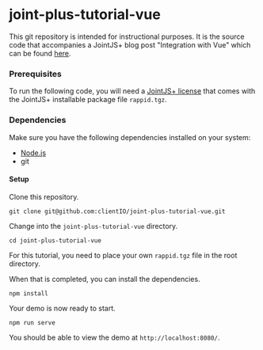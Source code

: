 # joint-plus-tutorial-vue

This git repository is intended for instructional purposes. It is the source code that accompanies a JointJS+ blog post "Integration with Vue" which can be found [here](https://resources.jointjs.com/tutorial/vue-ts).

### Prerequisites  

To run the following code, you will need a [JointJS+ license](https://www.jointjs.com/license) that comes with the JointJS+ installable package file `rappid.tgz`.

### Dependencies

Make sure you have the following dependencies installed on your system:

- [Node.js](https://nodejs.org/en/)
- git

#### Setup

Clone this repository.

```
git clone git@github.com:clientIO/joint-plus-tutorial-vue.git
```

Change into the `joint-plus-tutorial-vue` directory.

```
cd joint-plus-tutorial-vue
```

For this tutorial, you need to place your own `rappid.tgz` file in the root directory.

When that is completed, you can install the dependencies.

```
npm install
```

Your demo is now ready to start.

```
npm run serve
```

You should be able to view the demo at `http://localhost:8080/`.
